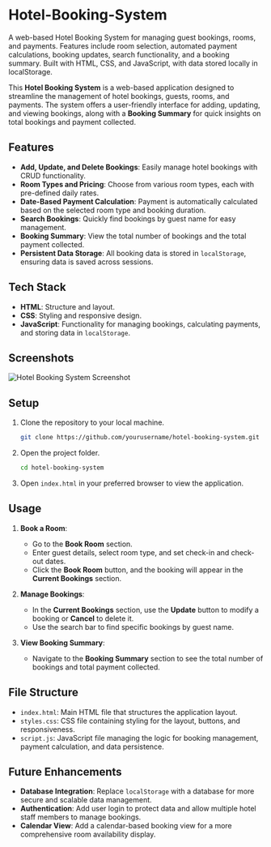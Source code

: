 # Hotel-Booking-System
A web-based Hotel Booking System for managing guest bookings, rooms, and payments. Features include room selection, automated payment calculations, booking updates, search functionality, and a booking summary. Built with HTML, CSS, and JavaScript, with data stored locally in localStorage.


This **Hotel Booking System** is a web-based application designed to streamline the management of hotel bookings, guests, rooms, and payments. The system offers a user-friendly interface for adding, updating, and viewing bookings, along with a **Booking Summary** for quick insights on total bookings and payment collected.

## Features

- **Add, Update, and Delete Bookings**: Easily manage hotel bookings with CRUD functionality.
- **Room Types and Pricing**: Choose from various room types, each with pre-defined daily rates.
- **Date-Based Payment Calculation**: Payment is automatically calculated based on the selected room type and booking duration.
- **Search Bookings**: Quickly find bookings by guest name for easy management.
- **Booking Summary**: View the total number of bookings and the total payment collected.
- **Persistent Data Storage**: All booking data is stored in `localStorage`, ensuring data is saved across sessions.

## Tech Stack

- **HTML**: Structure and layout.
- **CSS**: Styling and responsive design.
- **JavaScript**: Functionality for managing bookings, calculating payments, and storing data in `localStorage`.

## Screenshots

![Hotel Booking System Screenshot](screenshot-url)

## Setup

1. Clone the repository to your local machine.
    ```bash
    git clone https://github.com/yourusername/hotel-booking-system.git
    ```
2. Open the project folder.
    ```bash
    cd hotel-booking-system
    ```
3. Open `index.html` in your preferred browser to view the application.

## Usage

1. **Book a Room**:
    - Go to the **Book Room** section.
    - Enter guest details, select room type, and set check-in and check-out dates.
    - Click the **Book Room** button, and the booking will appear in the **Current Bookings** section.

2. **Manage Bookings**:
    - In the **Current Bookings** section, use the **Update** button to modify a booking or **Cancel** to delete it.
    - Use the search bar to find specific bookings by guest name.

3. **View Booking Summary**:
    - Navigate to the **Booking Summary** section to see the total number of bookings and total payment collected.

## File Structure

- `index.html`: Main HTML file that structures the application layout.
- `styles.css`: CSS file containing styling for the layout, buttons, and responsiveness.
- `script.js`: JavaScript file managing the logic for booking management, payment calculation, and data persistence.

## Future Enhancements

- **Database Integration**: Replace `localStorage` with a database for more secure and scalable data management.
- **Authentication**: Add user login to protect data and allow multiple hotel staff members to manage bookings.
- **Calendar View**: Add a calendar-based booking view for a more comprehensive room availability display.

